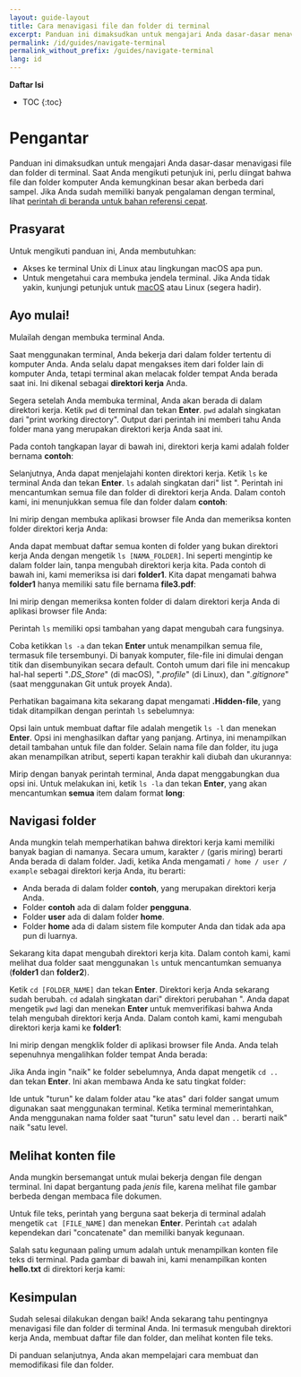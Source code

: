 ```yaml
---
layout: guide-layout
title: Cara menavigasi file dan folder di terminal
excerpt: Panduan ini dimaksudkan untuk mengajari Anda dasar-dasar menavigasi file dan folder di terminal.
permalink: /id/guides/navigate-terminal
permalink_without_prefix: /guides/navigate-terminal
lang: id
---
```


**Daftar Isi**

* TOC
{:toc}

# Pengantar

Panduan ini dimaksudkan untuk mengajari Anda dasar-dasar menavigasi file dan folder di terminal. Saat Anda mengikuti petunjuk ini, perlu diingat bahwa file dan folder komputer Anda kemungkinan besar akan berbeda dari sampel. Jika Anda sudah memiliki banyak pengalaman dengan terminal, lihat [perintah di beranda untuk bahan referensi cepat](/id).

## Prasyarat

Untuk mengikuti panduan ini, Anda membutuhkan:

* Akses ke terminal Unix di Linux atau lingkungan macOS apa pun.
* Untuk mengetahui cara membuka jendela terminal. Jika Anda tidak yakin, kunjungi petunjuk untuk [macOS](open-terminal-macos) atau Linux (segera hadir).

## Ayo mulai!

Mulailah dengan membuka terminal Anda.

Saat menggunakan terminal, Anda bekerja dari dalam folder tertentu di komputer Anda. Anda selalu dapat mengakses item dari folder lain di komputer Anda, tetapi terminal akan melacak folder tempat Anda berada saat ini. Ini dikenal sebagai **direktori kerja** Anda.

Segera setelah Anda membuka terminal, Anda akan berada di dalam direktori kerja. Ketik `pwd` di terminal dan tekan **Enter**. `pwd` adalah singkatan dari "print working directory". Output dari perintah ini memberi tahu Anda folder mana yang merupakan direktori kerja Anda saat ini.

Pada contoh tangkapan layar di bawah ini, direktori kerja kami adalah folder bernama **contoh**:

<div class="center guideimages">
  <amp-img src="/assets/guides/navigate-work-files/pwd-en.png" width="665" height="387" alt="terminal pwd command" layout="responsive"></amp-img>
</div>

Selanjutnya, Anda dapat menjelajahi konten direktori kerja. Ketik `ls` ke terminal Anda dan tekan **Enter**. `ls` adalah singkatan dari" list ". Perintah ini mencantumkan semua file dan folder di direktori kerja Anda. Dalam contoh kami, ini menunjukkan semua file dan folder dalam **contoh**:

<div class="center guideimages">
  <amp-img src="/assets/guides/navigate-work-files/ls-en.png" width="665" height="387" alt="terminal list command" layout="responsive"></amp-img>
</div>

Ini mirip dengan membuka aplikasi browser file Anda dan memeriksa konten folder direktori kerja Anda:

<div class="center guideimages">
  <amp-img src="/assets/guides/navigate-work-files/ls-finder-en.png" width="665" height="387" alt="file browser show contents" layout="responsive"></amp-img>
</div>

Anda dapat membuat daftar semua konten di folder yang bukan direktori kerja Anda dengan mengetik `ls [NAMA_FOLDER]`. Ini seperti mengintip ke dalam folder lain, tanpa mengubah direktori kerja kita. Pada contoh di bawah ini, kami memeriksa isi dari **folder1**. Kita dapat mengamati bahwa **folder1** hanya memiliki satu file bernama **file3.pdf**:

<div class="center guideimages">
  <amp-img src="/assets/guides/navigate-work-files/ls-folder1-en.png" width="665" height="387" alt="ls command folder" layout="responsive"></amp-img>
</div>

Ini mirip dengan memeriksa konten folder di dalam direktori kerja Anda di aplikasi browser file Anda:

<div class="center guideimages">
  <amp-img src="/assets/guides/navigate-work-files/ls-folder1-finder-en.png" width="665" height="387" alt="file browser folder peek" layout="responsive"></amp-img>
</div>

Perintah `ls` memiliki opsi tambahan yang dapat mengubah cara fungsinya.

Coba ketikkan `ls -a` dan tekan **Enter** untuk menampilkan semua file, termasuk file tersembunyi. Di banyak komputer, file-file ini dimulai dengan titik dan disembunyikan secara default. Contoh umum dari file ini mencakup hal-hal seperti "*.DS_Store*" (di macOS), "*.profile*" (di Linux), dan "*.gitignore*" (saat menggunakan Git untuk proyek Anda).

Perhatikan bagaimana kita sekarang dapat mengamati **.Hidden-file**, yang tidak ditampilkan dengan perintah `ls` sebelumnya:

<div class="center guideimages">
  <amp-img src="/assets/guides/navigate-work-files/ls-a-en.png" width="665" height="387" alt="terminal ls all command" layout="responsive"></amp-img>
</div>

Opsi lain untuk membuat daftar file adalah mengetik `ls -l` dan menekan **Enter**. Opsi ini menghasilkan daftar yang panjang. Artinya, ini menampilkan detail tambahan untuk file dan folder. Selain nama file dan folder, itu juga akan menampilkan atribut, seperti kapan terakhir kali diubah dan ukurannya:

<div class="center guideimages">
  <amp-img src="/assets/guides/navigate-work-files/ls-l-en.png" width="665" height="387" alt="terminal ls long command" layout="responsive"></amp-img>
</div>

Mirip dengan banyak perintah terminal, Anda dapat menggabungkan dua opsi ini. Untuk melakukan ini, ketik `ls -la` dan tekan **Enter**, yang akan mencantumkan **semua** item dalam format **long**:

<div class="center guideimages">
  <amp-img src="/assets/guides/navigate-work-files/ls-la-en.png" width="665" height="387" alt="terminal ls long all command" layout="responsive"></amp-img>
</div>

## Navigasi folder

Anda mungkin telah memperhatikan bahwa direktori kerja kami memiliki banyak bagian di namanya. Secara umum, karakter `/` (garis miring) berarti Anda berada di dalam folder. Jadi, ketika Anda mengamati `/ home / user / example` sebagai direktori kerja Anda, itu berarti:

* Anda berada di dalam folder **contoh**, yang merupakan direktori kerja Anda.
* Folder **contoh** ada di dalam folder **pengguna**.
* Folder **user** ada di dalam folder **home**.
* Folder **home** ada di dalam sistem file komputer Anda dan tidak ada apa pun di luarnya.

Sekarang kita dapat mengubah direktori kerja kita. Dalam contoh kami, kami melihat dua folder saat menggunakan `ls` untuk mencantumkan semuanya (**folder1** dan **folder2**).

Ketik `cd [FOLDER_NAME]` dan tekan **Enter**. Direktori kerja Anda sekarang sudah berubah. `cd` adalah singkatan dari" direktori perubahan ". Anda dapat mengetik `pwd` lagi dan menekan **Enter** untuk memverifikasi bahwa Anda telah mengubah direktori kerja Anda. Dalam contoh kami, kami mengubah direktori kerja kami ke **folder1**:

<div class="center guideimages">
  <amp-img src="/assets/guides/navigate-work-files/cd-folder1-en.png" width="665" height="387" alt="terminal cd command" layout="responsive"></amp-img>
</div>

Ini mirip dengan mengklik folder di aplikasi browser file Anda. Anda telah sepenuhnya mengalihkan folder tempat Anda berada:

<div class="center guideimages">
  <amp-img src="/assets/guides/navigate-work-files/cd-folder1-finder-en.png" width="665" height="387" alt="macOS folder change directory" layout="responsive"></amp-img>
</div>

Jika Anda ingin "naik" ke folder sebelumnya, Anda dapat mengetik `cd ..` dan tekan **Enter**. Ini akan membawa Anda ke satu tingkat folder:

<div class="center guideimages">
  <amp-img src="/assets/guides/navigate-work-files/cd-folder1-and-back-en.png" width="665" height="387" alt="terminal cd folder1 and back" layout="responsive"></amp-img>
</div>

Ide untuk "turun" ke dalam folder atau "ke atas" dari folder sangat umum digunakan saat menggunakan terminal. Ketika terminal memerintahkan, Anda menggunakan nama folder saat "turun" satu level dan `..` berarti naik" naik "satu level.

## Melihat konten file

Anda mungkin bersemangat untuk mulai bekerja dengan file dengan terminal. Ini dapat bergantung pada *jenis* file, karena melihat file gambar berbeda dengan membaca file dokumen.

Untuk file teks, perintah yang berguna saat bekerja di terminal adalah mengetik `cat [FILE_NAME]` dan menekan **Enter**. Perintah `cat` adalah kependekan dari "concatenate" dan memiliki banyak kegunaan.

Salah satu kegunaan paling umum adalah untuk menampilkan konten file teks di terminal. Pada gambar di bawah ini, kami menampilkan konten **hello.txt** di direktori kerja kami:

<div class="center guideimages">
  <amp-img src="/assets/guides/navigate-work-files/cat-hello-en.png" width="665" height="387" alt="terminal cat command" layout="responsive"></amp-img>
</div>

## Kesimpulan

Sudah selesai dilakukan dengan baik! Anda sekarang tahu pentingnya menavigasi file dan folder di terminal Anda. Ini termasuk mengubah direktori kerja Anda, membuat daftar file dan folder, dan melihat konten file teks.

Di panduan selanjutnya, Anda akan mempelajari cara membuat dan memodifikasi file dan folder.
